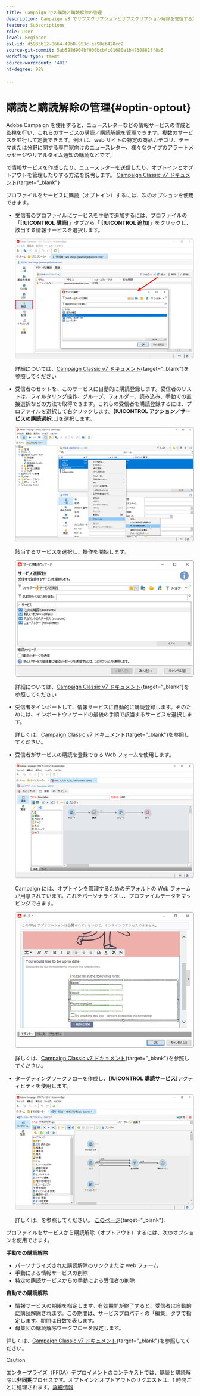 ```yaml
---
title: Campaign での購読と購読解除の管理
description: Campaign v8 でサブスクリプションとサブスクリプション解除を管理する方法を説明します.
feature: Subscriptions
role: User
level: Beginner
exl-id: d5933b12-8664-49b8-953c-ea98eb428cc2
source-git-commit: 5ab598d904bf900bcb4c01680e1b4730881ff8a5
workflow-type: tm+mt
source-wordcount: '401'
ht-degree: 92%

---
```


# 購読と購読解除の管理{#optin-optout}

Adobe Campaign を使用すると、ニュースレターなどの情報サービスの作成と監視を行い、これらのサービスの購読／購読解除を管理できます。複数のサービスを並行して定義できます。例えば、web サイトの特定の商品カテゴリ、テーマまたは分野に関する専門家向けのニュースレター、様々なタイプのアラートメッセージやリアルタイム通知の購読などです。

で情報サービスを作成したり、ニュースレターを送信したり、オプトインとオプトアウトを管理したりする方法を説明します。 [Campaign Classic v7 ドキュメント](https://experienceleague.adobe.com/docs/campaign-classic/using/sending-messages/subscriptions-and-referrals/managing-subscriptions.html?lang=ja){target="_blank"}

プロファイルをサービスに購読（オプトイン）するには、次のオプションを使用できます。

* 受信者のプロファイルにサービスを手動で追加するには、プロファイルの「**[!UICONTROL 購読]**」タブから「 **[!UICONTROL 追加]**」をクリックし、該当する情報サービスを選択します。

  ![](assets/subscribe-to-a-service.png)

  詳細については、[Campaign Classic v7 ドキュメント](https://experienceleague.adobe.com/docs/campaign-classic/using/getting-started/profile-management/editing-a-profile.html?lang=ja#deliveries-tab){target="_blank"}を参照してください

* 受信者のセットを、このサービスに自動的に購読登録します。受信者のリストは、フィルタリング操作、グループ、フォルダー、読み込み、手動での直接選択などの方法で取得できます。これらの受信者を購読登録するには、プロファイルを選択して右クリックします。**[!UICONTROL アクション／サービスの購読選択...]**&#x200B;を選択します。

  ![](assets/subscribe-selection.png)

  該当するサービスを選択し、操作を開始します。

  ![](assets/subscribe-confirm.png)

  詳細については、[Campaign Classic v7 ドキュメント](https://experienceleague.adobe.com/docs/campaign-classic/using/getting-started/profile-management/editing-a-profile.html?lang=ja#deliveries-tab){target="_blank"}を参照してください


* 受信者をインポートして、情報サービスに自動的に購読登録します。そのためには、インポートウィザードの最後の手順で該当するサービスを選択します。

  詳しくは、[Campaign Classic v7 ドキュメント](https://experienceleague.adobe.com/docs/campaign-classic/using/getting-started/importing-and-exporting-data/generic-imports-exports/executing-import-jobs.html?lang=ja#step-5---additional-step-when-importing-recipients){target="_blank"}を参照してください。

* 受信者がサービスの購読を登録できる Web フォームを使用します。

  ![](assets/opt-in-webapp.png)

  Campaign には、オプトインを管理するためのデフォルトの Web フォームが用意されています。これをパーソナライズし、プロファイルデータをマッピングできます。

  ![](assets/web-app.png)

  詳しくは、[Campaign Classic v7 ドキュメント](https://experienceleague.adobe.com/docs/campaign-classic/using/designing-content/web-forms/use-cases--web-forms.html?lang=ja#create-a-subscription--form-with-double-opt-in){target="_blank"}を参照してください。


* ターゲティングワークフローを作成し、**[!UICONTROL 購読サービス]**&#x200B;アクティビティを使用します。

  ![](assets/wf-subscription.png)

  詳しくは、を参照してください。 [このページ](https://experienceleague.adobe.com/docs/campaign/automation/workflows/wf-activities/targeting-activities/subscription-services.html?lang=ja){target="_blank"}.

プロファイルをサービスから購読解除（オプトアウト）するには、次のオプションを使用できます。

**手動での購読解除**

* パーソナライズされた購読解除のリンクまたは web フォーム
* 手動による情報サービスの削除
* 特定の購読サービスからの手動による受信者の削除

**自動での購読解除**

* 情報サービスの期限を指定します。有効期間が終了すると、受信者は自動的に購読解除されます。この期間は、サービスプロパティの「編集」タブで指定します。期間は日数で表します。
* 母集団の購読解除ワークフローを設定します。

詳しくは、[Campaign Classic v7 ドキュメント](https://experienceleague.adobe.com/docs/campaign-classic/using/sending-messages/subscriptions-and-referrals/managing-subscriptions.html?lang=ja#unsubscribing-a-recipient-from-a-service){target="_blank"}を参照してください。


>[!CAUTION]
>
>[エンタープライズ（FFDA）デプロイメント](../architecture/enterprise-deployment.md)のコンテキストでは、購読と購読解除は&#x200B;**非同期**&#x200B;プロセスです。オプトインとオプトアウトのリクエストは、1 時間ごとに処理されます。[詳細情報](../architecture/new-apis.md#sub-apis)

<!--
You can also enable your delivery recipients to forward messages to a friend. To do this, insert the relevant links into your delivery. You may then track this sharing process as well as the number of visits to the concerned pages. 

For more on this capability, refer to [Campaign Classic v7 documentation](https://experienceleague.adobe.com/docs/campaign-classic/using/sending-messages/subscriptions-and-referrals/viral-and-social-marketing.html#viral-marketing--forward-to-a-friend){target="_blank"}
-->
